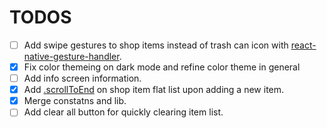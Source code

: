 # TODOS

* [ ] Add swipe gestures to shop items instead of trash can icon with [react-native-gesture-handler](https://docs.swmansion.com/react-native-gesture-handler/docs/example).
* [X] Fix color themeing on dark mode and refine color theme in general
* [ ] Add info screen information.
* [X] Add [.scrollToEnd](https://reactnative.dev/docs/flatlist#scrolltoend) on shop item flat list upon adding a new item.
* [X] Merge constatns and lib.
* [ ] Add clear all button for quickly clearing item list.